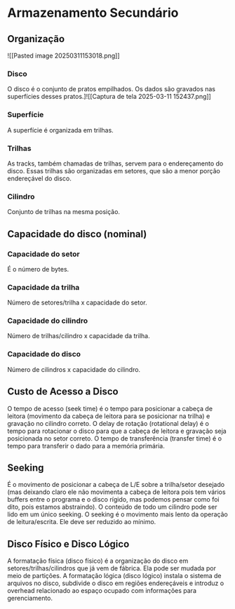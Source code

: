 # Armazenamento Secundário
## Organização
![[Pasted image 20250311153018.png]]
### Disco
O disco é o conjunto de pratos empilhados. Os dados são gravados nas superfícies desses pratos.]![[Captura de tela 2025-03-11 152437.png]]
### Superfície
A superfície é organizada em trilhas.
### Trilhas
As tracks, também chamadas de trilhas, servem para o endereçamento do disco. Essas trilhas são organizadas em setores, que são a menor porção endereçável do disco.
### Cilindro
Conjunto de trilhas na mesma posição.
## Capacidade do disco (nominal)
### Capacidade do setor
É o número de bytes.
### Capacidade da trilha
Número de setores/trilha x capacidade do setor.
### Capacidade do cilindro
Número de trilhas/cilindro x capacidade da trilha.
### Capacidade do disco
Número de cilindros x capacidade do cilindro.
## Custo de Acesso a Disco
O tempo de acesso (seek time) é o tempo para posicionar a cabeça de leitora (movimento da cabeça de leitora para se posicionar na trilha) e gravação no cilindro correto.
O delay de rotação (rotational delay) é o tempo para rotacionar o disco para que a cabeça de leitora e gravação seja posicionada no setor correto.
O tempo de transferência (transfer time) é o tempo para transferir o dado para a memória primária.
## Seeking
É o movimento de posicionar a cabeça de L/E sobre a trilha/setor desejado (mas deixando claro ele não movimenta a cabeça de leitora pois tem vários buffers entre o programa e o disco rígido, mas podemos pensar como foi dito, pois estamos abstraindo). O conteúdo de todo um cilindro pode ser lido em um único seeking. O seeking é o movimento mais lento da operação de leitura/escrita. Ele deve ser reduzido ao mínimo.
## Disco Físico e Disco Lógico
A formatação física (disco físico) é a organização do disco em setores/trilhas/cilindros que já vem de fábrica. Ela pode ser mudada por meio de partições.
A formatação lógica (disco lógico) instala o sistema de arquivos no disco, subdivide o disco em regiões endereçáveis e introduz o overhead relacionado ao espaço ocupado com informações para gerenciamento.